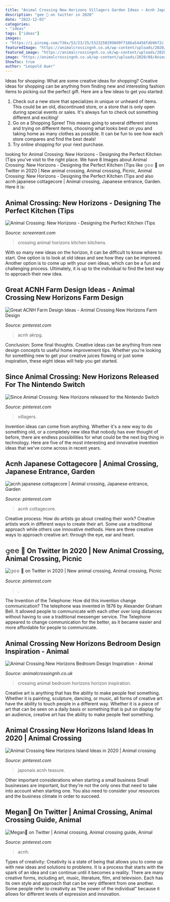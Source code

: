 ```yaml
---
title: "Animal Crossing New Horizons Villagers Garden Ideas ~ Acnh Japanese Cottagecore"
description: "𝚐𝚎𝚎 🌿 on twitter in 2020"
date: "2022-12-03"
categories:
- "ideas"
tags: ["ideas"]
images:
- "https://i.pinimg.com/736x/53/23/25/53232502998d9f7106a54456fdb96f2c.jpg"
featuredImage: "https://animalcrossingnh.co.uk/wp-content/uploads/2020/08/Animal-Crossing-New-Horizon-Bedroom-Ideas4.jpeg"
featured_image: "https://animalcrossingnh.co.uk/wp-content/uploads/2020/08/Animal-Crossing-New-Horizon-Bedroom-Ideas4.jpeg"
image: "https://animalcrossingnh.co.uk/wp-content/uploads/2020/08/Animal-Crossing-New-Horizon-Bedroom-Ideas4.jpeg"
ShowToc: true
author: "Leopold Auer"
---
```



Ideas for shopping: What are some creative ideas for shopping?
Creative ideas for shopping can be anything from finding new and interesting fashion items to picking out the perfect gift. Here are a few ideas to get you started: 
1. Check out a new store that specializes in unique or unheard of items. This could be an old, discontinued store, or a store that is only open during special events or sales. It's always fun to check out something different and exciting! 
2. Go on a Shopping Spree! This means going to several different stores and trying on different items, choosing what looks best on you and taking home as many clothes as possible. It can be fun to see how each store compares and find the best deals! 
3. Try online shopping for your next purchase.

	

		
looking for Animal Crossing: New Horizons - Designing the Perfect Kitchen (Tips you've visit to the right place. We have 8 Images about Animal Crossing: New Horizons - Designing the Perfect Kitchen (Tips like 𝚐𝚎𝚎 🌿 on Twitter in 2020 | New animal crossing, Animal crossing, Picnic, Animal Crossing: New Horizons - Designing the Perfect Kitchen (Tips and also acnh japanese cottagecore | Animal crossing, Japanese entrance, Garden. Here it is:
		
    
## Animal Crossing: New Horizons - Designing The Perfect Kitchen (Tips

<img loading=lazy src="https://static1.srcdn.com/wordpress/wp-content/uploads/2020/04/Animal-Crossing-New-Horizons-Kitchen.jpg" onerror="this.onerror=null;this.src='https://tse3.mm.bing.net/th?id=OIP.y5sfnwSZ74K2Q9iDjUIvagHaDt&amp;pid=15.1';" alt="Animal Crossing: New Horizons - Designing the Perfect Kitchen (Tips">

_Source: screenrant.com_

>crossing animal horizons kitchen kitchens. 

	

With so many new ideas on the horizon, it can be difficult to know where to start. One option is to look at old ideas and see how they can be improved. Another option is to come up with your own ideas, which can be a fun and challenging process. Ultimately, it is up to the individual to find the best way to approach their new idea.

    
## Great ACNH Farm Design Ideas - Animal Crossing New Horizons Farm Design

<img loading=lazy src="https://i.pinimg.com/736x/93/49/fc/9349fc1398ae6823197d1eb9104363bb.jpg" onerror="this.onerror=null;this.src='https://tse3.mm.bing.net/th?id=OIP.HKPWo_BPWOjg2dJLS8XySwHaEK&amp;pid=15.1';" alt="Great ACNH Farm Design Ideas - Animal Crossing New Horizons Farm Design">

_Source: pinterest.com_

>acnh akrpg. 

	

Conclusion: Some final thoughts.
Creative ideas can be anything from new design concepts to useful home improvement tips. Whether you're looking for something new to get your creative juices flowing or just some inspiration, these eight ideas will help you get started.

    
## Since Animal Crossing: New Horizons Released For The Nintendo Switch

<img loading=lazy src="https://i.pinimg.com/736x/5e/ee/74/5eee740fb207e07c21704602be7f2179.jpg" onerror="this.onerror=null;this.src='https://tse1.mm.bing.net/th?id=OIP.CRKeUiWddfZBsyWYf6vB6gHaJQ&amp;pid=15.1';" alt="Since Animal Crossing: New Horizons released for the Nintendo Switch">

_Source: pinterest.com_

>villagers. 

	

Invention ideas can come from anything. Whether it's a new way to do something old, or a completely new idea that nobody has ever thought of before, there are endless possibilities for what could be the next big thing in technology. Here are five of the most interesting and innovative invention ideas that we've come across in recent years.

    
## Acnh Japanese Cottagecore | Animal Crossing, Japanese Entrance, Garden

<img loading=lazy src="https://i.pinimg.com/736x/ba/76/dc/ba76dc113bc9b800747c46b7857b9ade.jpg" onerror="this.onerror=null;this.src='https://tse2.mm.bing.net/th?id=OIP.2rry017gp_niiz5G289FfQHaD5&amp;pid=15.1';" alt="acnh japanese cottagecore | Animal crossing, Japanese entrance, Garden">

_Source: pinterest.com_

>acnh cottagecore. 

	

Creative process: How do artists go about creating their work?
Creative artists work in different ways to create their art. Some use a traditional approach while others use innovative methods. Here are three creative ways to approach creative art: through the eye, ear and heart.

    
## 𝚐𝚎𝚎 🌿 On Twitter In 2020 | New Animal Crossing, Animal Crossing, Picnic

<img loading=lazy src="https://i.pinimg.com/736x/d6/12/1c/d6121caf922a806d21fd8cb028e39aa5.jpg" onerror="this.onerror=null;this.src='https://tse4.mm.bing.net/th?id=OIP.RjWqM9gDJF4lFE6wiwYeeQHaEK&amp;pid=15.1';" alt="𝚐𝚎𝚎 🌿 on Twitter in 2020 | New animal crossing, Animal crossing, Picnic">

_Source: pinterest.com_

>. 

	

The Invention of the Telephone: How did this invention change communication?
The telephone was invented in 1876 by Alexander Graham Bell. It allowed people to communicate with each other over long distances without having to use a traditional messenger service. The Telephone appeared to change communication for the better, as it became easier and more affordable for people to communicate.

    
## Animal Crossing New Horizons Bedroom Design Inspiration - Animal

<img loading=lazy src="https://animalcrossingnh.co.uk/wp-content/uploads/2020/08/Animal-Crossing-New-Horizon-Bedroom-Ideas4.jpeg" onerror="this.onerror=null;this.src='https://tse2.mm.bing.net/th?id=OIP.2s80oT2dxU7L4pm4xZIdoAHaEK&amp;pid=15.1';" alt="Animal Crossing New Horizons Bedroom Design Inspiration - Animal">

_Source: animalcrossingnh.co.uk_

>crossing animal bedroom horizons horizon inspiration. 

	

Creative art is anything that has the ability to make people feel something. Whether it is painting, sculpture, dancing, or music, all forms of creative art have the ability to touch people in a different way. Whether it is a piece of art that can be seen on a daily basis or something that is put on display for an audience, creative art has the ability to make people feel something.

    
## Animal Crossing New Horizons Island Ideas In 2020 | Animal Crossing

<img loading=lazy src="https://i.pinimg.com/736x/53/23/25/53232502998d9f7106a54456fdb96f2c.jpg" onerror="this.onerror=null;this.src='https://tse4.mm.bing.net/th?id=OIP.rPVuTyi7m5xtKWNjPC0MVQHaD2&amp;pid=15.1';" alt="Animal Crossing New Horizons Island Ideas in 2020 | Animal crossing">

_Source: pinterest.com_

>japonais acnh teasure. 

	

Other important considerations when starting a small business
Small businesses are important, but they're not the only ones that need to take into account when starting one. You also need to consider your resources and the business climate in order to succeed.

    
## Megan🌾 On Twitter | Animal Crossing, Animal Crossing Guide, Animal

<img loading=lazy src="https://i.pinimg.com/736x/09/26/c7/0926c7604894980f58bfe11333cd481c.jpg" onerror="this.onerror=null;this.src='https://tse1.mm.bing.net/th?id=OIP.TCQA9AtC9MLfNT_XV_AWewHaEK&amp;pid=15.1';" alt="Megan🌾 on Twitter | Animal crossing, Animal crossing guide, Animal">

_Source: pinterest.com_

>acnh. 

	

Types of creativity:
Creativity is a state of being that allows you to come up with new ideas and solutions to problems. It is a process that starts with the spark of an idea and can continue until it becomes a reality. There are many creative forms, including art, music, literature, film, and television. Each has its own style and approach that can be very different from one another. Some people refer to creativity as “the power of the individual” because it allows for different levels of expression and innovation.

